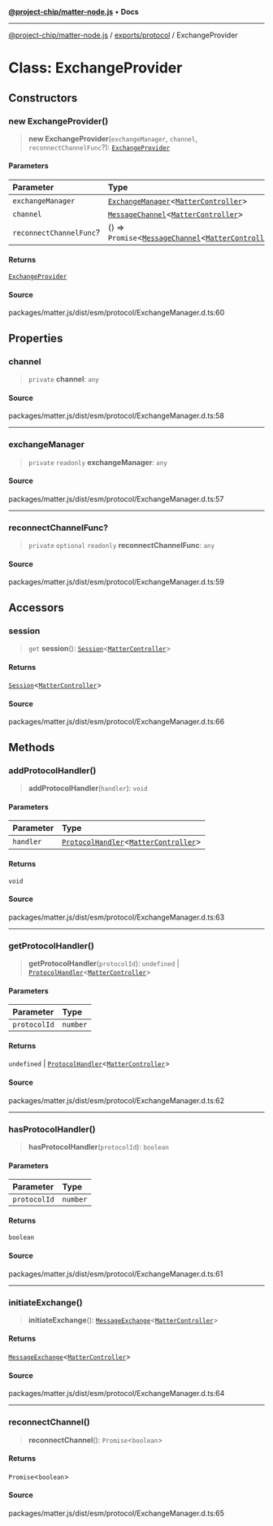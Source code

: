 [**@project-chip/matter-node.js**](../../../README.md) • **Docs**

***

[@project-chip/matter-node.js](../../../modules.md) / [exports/protocol](../README.md) / ExchangeProvider

# Class: ExchangeProvider

## Constructors

### new ExchangeProvider()

> **new ExchangeProvider**(`exchangeManager`, `channel`, `reconnectChannelFunc`?): [`ExchangeProvider`](ExchangeProvider.md)

#### Parameters

| Parameter | Type |
| :------ | :------ |
| `exchangeManager` | [`ExchangeManager`](ExchangeManager.md)\<[`MatterController`](../../../export/-internal-/classes/MatterController.md)\> |
| `channel` | [`MessageChannel`](MessageChannel.md)\<[`MatterController`](../../../export/-internal-/classes/MatterController.md)\> |
| `reconnectChannelFunc`? | () => `Promise`\<[`MessageChannel`](MessageChannel.md)\<[`MatterController`](../../../export/-internal-/classes/MatterController.md)\>\> |

#### Returns

[`ExchangeProvider`](ExchangeProvider.md)

#### Source

packages/matter.js/dist/esm/protocol/ExchangeManager.d.ts:60

## Properties

### channel

> `private` **channel**: `any`

#### Source

packages/matter.js/dist/esm/protocol/ExchangeManager.d.ts:58

***

### exchangeManager

> `private` `readonly` **exchangeManager**: `any`

#### Source

packages/matter.js/dist/esm/protocol/ExchangeManager.d.ts:57

***

### reconnectChannelFunc?

> `private` `optional` `readonly` **reconnectChannelFunc**: `any`

#### Source

packages/matter.js/dist/esm/protocol/ExchangeManager.d.ts:59

## Accessors

### session

> `get` **session**(): [`Session`](../../session/classes/Session.md)\<[`MatterController`](../../../export/-internal-/classes/MatterController.md)\>

#### Returns

[`Session`](../../session/classes/Session.md)\<[`MatterController`](../../../export/-internal-/classes/MatterController.md)\>

#### Source

packages/matter.js/dist/esm/protocol/ExchangeManager.d.ts:66

## Methods

### addProtocolHandler()

> **addProtocolHandler**(`handler`): `void`

#### Parameters

| Parameter | Type |
| :------ | :------ |
| `handler` | [`ProtocolHandler`](../interfaces/ProtocolHandler.md)\<[`MatterController`](../../../export/-internal-/classes/MatterController.md)\> |

#### Returns

`void`

#### Source

packages/matter.js/dist/esm/protocol/ExchangeManager.d.ts:63

***

### getProtocolHandler()

> **getProtocolHandler**(`protocolId`): `undefined` \| [`ProtocolHandler`](../interfaces/ProtocolHandler.md)\<[`MatterController`](../../../export/-internal-/classes/MatterController.md)\>

#### Parameters

| Parameter | Type |
| :------ | :------ |
| `protocolId` | `number` |

#### Returns

`undefined` \| [`ProtocolHandler`](../interfaces/ProtocolHandler.md)\<[`MatterController`](../../../export/-internal-/classes/MatterController.md)\>

#### Source

packages/matter.js/dist/esm/protocol/ExchangeManager.d.ts:62

***

### hasProtocolHandler()

> **hasProtocolHandler**(`protocolId`): `boolean`

#### Parameters

| Parameter | Type |
| :------ | :------ |
| `protocolId` | `number` |

#### Returns

`boolean`

#### Source

packages/matter.js/dist/esm/protocol/ExchangeManager.d.ts:61

***

### initiateExchange()

> **initiateExchange**(): [`MessageExchange`](MessageExchange.md)\<[`MatterController`](../../../export/-internal-/classes/MatterController.md)\>

#### Returns

[`MessageExchange`](MessageExchange.md)\<[`MatterController`](../../../export/-internal-/classes/MatterController.md)\>

#### Source

packages/matter.js/dist/esm/protocol/ExchangeManager.d.ts:64

***

### reconnectChannel()

> **reconnectChannel**(): `Promise`\<`boolean`\>

#### Returns

`Promise`\<`boolean`\>

#### Source

packages/matter.js/dist/esm/protocol/ExchangeManager.d.ts:65
